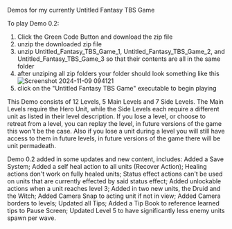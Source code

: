 Demos for my currently Untitled Fantasy TBS Game

To play Demo 0.2:
1) Click the Green Code Button and download the zip file
2) unzip the downloaded zip file
3) unzip Untitled_Fantasy_TBS_Game_1, Untitled_Fantasy_TBS_Game_2, and Untitled_Fantasy_TBS_Game_3 so that their contents are all in the same folder
4) after unziping all zip folders your folder should look something like this
![Screenshot 2024-11-09 094121](https://github.com/user-attachments/assets/518ba823-db6d-410d-b7d1-f4c47c6074ed)
5) click on the "Untitled Fantasy TBS Game" executable to begin playing

This Demo consists of 12 Levels, 5 Main Levels and 7 Side Levels. The Main Levels require the Hero Unit, while the Side Levels each require a different unit as listed in their level description. If you lose a level, or choose to retreat from a level, you can replay the level, in future versions of the game this won't be the case. Also if you lose a unit during a level you will still have access to them in future levels, in future versions of the game there will be unit permadeath.

Demo 0.2 added in some updates and new content, includes: Added a Save System; Added a self heal action to all units (Recover Action); Healing actions don't work on fully healed units; Status effect actions can't be used on units that are currently effected by said status effect; Added unlockable actions when a unit reaches level 3; Added in two new units, the Druid and the Witch; Added Camera Snap to acting unit if not in view; Added Camera borders to levels; Updated all Tips; Added a Tip Book to reference
learned tips to Pause Screen; Updated Level 5 to have significantly less enemy units spawn per wave. 
